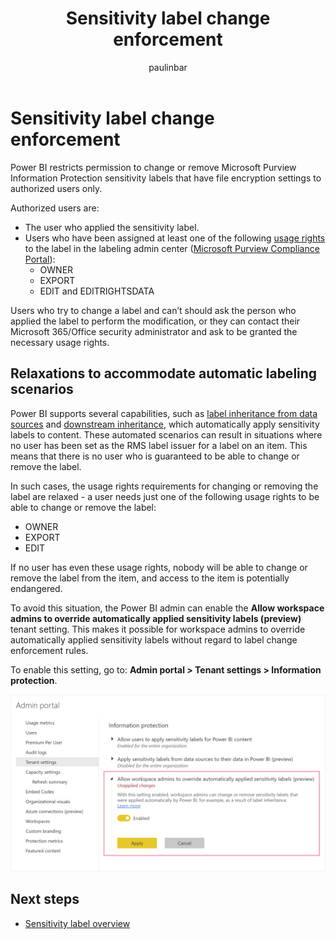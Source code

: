 ﻿---
title: Sensitivity label change enforcement 
description: Learn how Power BI controls who can change or remove sensitivity labels on Power BI content.
author: paulinbar
ms.author: painbar
manager: kfollis
ms.service: powerbi
ms.subservice: powerbi-eim
ms.topic: conceptual
ms.custom:
ms.date: 04/12/2021
LocalizationGroup: Data from files
---
# Sensitivity label change enforcement

Power BI restricts permission to change or remove Microsoft Purview Information Protection sensitivity labels that have file encryption settings to authorized users only. 

Authorized users are:
* The user who applied the sensitivity label. 
* Users who have been assigned at least one of the following [usage rights](/microsoft-365/compliance/encryption-sensitivity-labels?view=o365-worldwide&preserve-view=true) to the label in the labeling admin center ([Microsoft Purview Compliance Portal](https://compliance.microsoft.com/)):
    * OWNER
    * EXPORT
    * EDIT and EDITRIGHTSDATA

Users who try to change a label and can’t should ask the person who applied the label to perform the modification, or they can contact their Microsoft 365/Office security administrator and ask to be granted the necessary usage rights.

## Relaxations to accommodate automatic labeling scenarios

Power BI supports several capabilities, such as [label inheritance from data sources](service-security-sensitivity-label-inheritance-from-data-sources.md) and [downstream inheritance](service-security-sensitivity-label-downstream-inheritance.md), which automatically apply sensitivity labels to content. These automated scenarios can result in situations where no user has been set as the RMS label issuer for a label on an item. This means that there is no user who is guaranteed to be able to change or remove the label.

In such cases, the usage rights requirements for changing or removing the label are relaxed - a user needs just one of the following usage rights to be able to change or remove the label:
* OWNER
* EXPORT
* EDIT 

If no user has even these usage rights, nobody will be able to change or remove the label from the item, and access to the item is potentially endangered.

To avoid this situation, the Power BI admin can enable the **Allow workspace admins to override automatically applied sensitivity labels (preview)** tenant setting. This makes it possible for workspace admins to override automatically applied sensitivity labels without regard to label change enforcement rules.

To enable this setting, go to: **Admin portal > Tenant settings > Information protection**.

![Screenshot tenant switch allowing workspace admins to override automatically set sensitivity labels.](media/service-security-sensitivity-label-change-enforcement/lce-relaxations-allow-workspace-admins-tenant-switch.png)

## Next steps
* [Sensitivity label overview](service-security-sensitivity-label-overview.md)